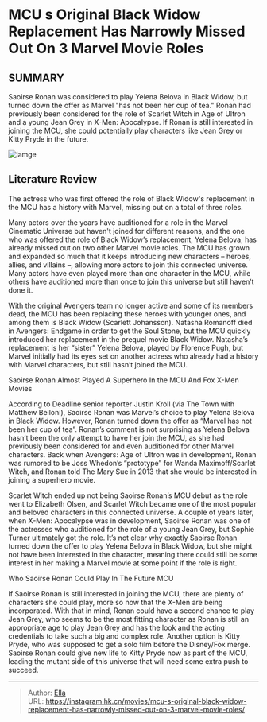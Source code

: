 # MCU s Original Black Widow Replacement Has Narrowly Missed Out On 3 Marvel Movie Roles


## SUMMARY 



  Saoirse Ronan was considered to play Yelena Belova in Black Widow, but turned down the offer as Marvel &#34;has not been her cup of tea.&#34;   Ronan had previously been considered for the role of Scarlet Witch in Age of Ultron and a young Jean Grey in X-Men: Apocalypse.   If Ronan is still interested in joining the MCU, she could potentially play characters like Jean Grey or Kitty Pryde in the future.  

![iamge](https://static1.srcdn.com/wordpress/wp-content/uploads/2024/01/scarlett-johansson-as-natasha-romanoff-aka-black-widow-next-to-florence-pugh-as-yelena-belova.jpeg)

## Literature Review

The actress who was first offered the role of Black Widow&#39;s replacement in the MCU has a history with Marvel, missing out on a total of three roles.




Many actors over the years have auditioned for a role in the Marvel Cinematic Universe but haven&#39;t joined for different reasons, and the one who was offered the role of Black Widow’s replacement, Yelena Belova, has already missed out on two other Marvel movie roles. The MCU has grown and expanded so much that it keeps introducing new characters – heroes, allies, and villains –, allowing more actors to join this connected universe. Many actors have even played more than one character in the MCU, while others have auditioned more than once to join this universe but still haven’t done it.




With the original Avengers team no longer active and some of its members dead, the MCU has been replacing these heroes with younger ones, and among them is Black Widow (Scarlett Johansson). Natasha Romanoff died in Avengers: Endgame in order to get the Soul Stone, but the MCU quickly introduced her replacement in the prequel movie Black Widow. Natasha’s replacement is her “sister” Yelena Belova, played by Florence Pugh, but Marvel initially had its eyes set on another actress who already had a history with Marvel characters, but still hasn’t joined the MCU.


 Saoirse Ronan Almost Played A Superhero In the MCU And Fox X-Men Movies 
          

According to Deadline senior reporter Justin Kroll (via The Town with Matthew Belloni), Saoirse Ronan was Marvel’s choice to play Yelena Belova in Black Widow. However, Ronan turned down the offer as “Marvel has not been her cup of tea”. Ronan’s comment is not surprising as Yelena Belova hasn’t been the only attempt to have her join the MCU, as she had previously been considered for and even auditioned for other Marvel characters. Back when Avengers: Age of Ultron was in development, Ronan was rumored to be Joss Whedon’s “prototype” for Wanda Maximoff/Scarlet Witch, and Ronan told The Mary Sue in 2013 that she would be interested in joining a superhero movie.




Scarlet Witch ended up not being Saoirse Ronan’s MCU debut as the role went to Elizabeth Olsen, and Scarlet Witch became one of the most popular and beloved characters in this connected universe. A couple of years later, when X-Men: Apocalypse was in development, Saoirse Ronan was one of the actresses who auditioned for the role of a young Jean Grey, but Sophie Turner ultimately got the role. It’s not clear why exactly Saoirse Ronan turned down the offer to play Yelena Belova in Black Widow, but she might not have been interested in the character, meaning there could still be some interest in her making a Marvel movie at some point if the role is right.



 Who Saoirse Ronan Could Play In The Future MCU 
          

If Saoirse Ronan is still interested in joining the MCU, there are plenty of characters she could play, more so now that the X-Men are being incorporated. With that in mind, Ronan could have a second chance to play Jean Grey, who seems to be the most fitting character as Ronan is still an appropriate age to play Jean Grey and has the look and the acting credentials to take such a big and complex role. Another option is Kitty Pryde, who was supposed to get a solo film before the Disney/Fox merge. Saoirse Ronan could give new life to Kitty Pryde now as part of the MCU, leading the mutant side of this universe that will need some extra push to succeed.






---

> Author: [Ella](https://instagram.hk.cn/)  
> URL: https://instagram.hk.cn/movies/mcu-s-original-black-widow-replacement-has-narrowly-missed-out-on-3-marvel-movie-roles/  

